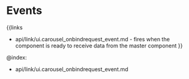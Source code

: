 
Events
=======

{{links
- api/link/ui.carousel_onbindrequest_event.md - fires when the component is ready to receive data from the master component
}}

@index:
- api/link/ui.carousel_onbindrequest_event.md


